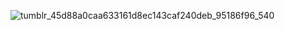 ![tumblr_45d88a0caa633161d8ec143caf240deb_95186f96_540](https://github.com/user-attachments/assets/b630116a-2e79-4e75-a3cf-37285ef0dfb9)

<!--
**katanadeviI/katanadeviI** is a ✨ _special_ ✨ repository because its `README.md` (this file) appears on your GitHub profile.

Here are some ideas to get you started:

- 🔭 I’m currently working on ...
- 🌱 I’m currently learning ...
- 👯 I’m looking to collaborate on ...
- 🤔 I’m looking for help with ...
- 💬 Ask me about ...
- 📫 How to reach me: ...
- 😄 Pronouns: ...
- ⚡ Fun fact: ...
-->
